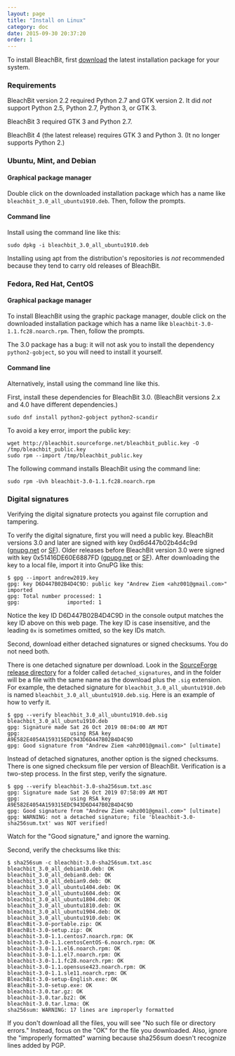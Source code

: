 ```yaml
---
layout: page
title: "Install on Linux"
category: doc
date: 2015-09-30 20:37:20
order: 1
---
```



To install BleachBit, first [download](https://www.bleachbit.org/download/linux) the latest installation package for your system.

### Requirements

BleachBit version 2.2 required Python 2.7 and GTK version 2. It did *not* support Python 2.5, Python 2.7, Python 3, or GTK 3.

BleachBit 3 required GTK 3 and Python 2.7.

BleachBit 4 (the latest release) requires GTK 3 and Python 3. (It no longer supports Python 2.)


### Ubuntu, Mint, and Debian

#### Graphical package manager

Double click on the downloaded installation package which has a name like `bleachbit_3.0_all_ubuntu1910.deb`. Then, follow the prompts.

#### Command line

Install using the command line like this:

`sudo dpkg -i bleachbit_3.0_all_ubuntu1910.deb`

Installing using apt from the distribution's repositories is _not_ recommended because they tend to carry old releases of BleachBit.


### Fedora, Red Hat, CentOS

#### Graphical package manager

To install BleachBit using the graphic package manager, double click on the downloaded installation package which has a name like `bleachbit-3.0-1.1.fc28.noarch.rpm`. Then, follow the prompts.

The 3.0 package has a bug: it will not ask you to install the dependency `python2-gobject`, so you will need to install it yourself.


#### Command line
Alternatively, install using the command line like this.

First, install these dependencies for BleachBit 3.0. (BleachBit versions 2.x and 4.0 have different dependencies.)

`sudo dnf install python2-gobject python2-scandir`

To avoid a key error, import the public key:

```
wget http://bleachbit.sourceforge.net/bleachbit_public.key -O /tmp/bleachbit_public.key
sudo rpm --import /tmp/bleachbit_public.key
```

The following command installs BleachBit using the command line:

`sudo rpm -Uvh bleachbit-3.0-1.1.fc28.noarch.rpm`

### Digital signatures

Verifying the digital signature protects you against file corruption and tampering.

To verify the digital signature, first you will need a public key. BleachBit versions 3.0 and later are signed with key 0xd6d447b02b4d4c9d ([gnupg.net](http://keys.gnupg.net/pks/lookup?search=0xD6D447B02B4D4C9D&fingerprint=on&op=index) or [SF](https://sourceforge.net/projects/bleachbit/files/public_key/andrew2019.key/download)). Older releases before BleachBit version 3.0 were signed with key 0x51416DE60E6887FD ([gpupg.net](http://keys.gnupg.net/pks/lookup?search=0x51416DE60E6887FD&fingerprint=on&op=index) or [SF](https://sourceforge.net/projects/bleachbit/files/public_key/andrew2009.key/download)). After downloading the key to a local file, import it into GnuPG like this:

```
$ gpg --import andrew2019.key
gpg: key D6D447B02B4D4C9D: public key "Andrew Ziem <ahz001@gmail.com>" imported
gpg: Total number processed: 1
gpg:               imported: 1
```

Notice the key ID D6D447B02B4D4C9D in the console output matches the key ID above on this web page. The key ID is case insensitive, and the leading `0x` is sometimes omitted, so the key IDs match.

Second, download either detached signatures or signed checksums. You do not need both.

There is one detached signature per download. Look in the [SourceForge release directory](https://sourceforge.net/projects/bleachbit/files/bleachbit/) for a folder called `detached_signatures`, and in the folder will be a file with the same name as the download plus the `.sig` extension. For example, the detached signature for `bleachbit_3.0_all_ubuntu1910.deb` is named `bleachbit_3.0_all_ubuntu1910.deb.sig`. Here is an example of how to verfy it.

```
$ gpg --verify bleachbit_3.0_all_ubuntu1910.deb.sig bleachbit_3.0_all_ubuntu1910.deb
gpg: Signature made Sat 26 Oct 2019 08:04:00 AM MDT
gpg:                using RSA key A9E582E4054A159315EDC943D6D447B02B4D4C9D
gpg: Good signature from "Andrew Ziem <ahz001@gmail.com>" [ultimate]
```

Instead of detached signatures, another option is the signed checksums. There is one signed checksum file per version of BleachBit. Verification is a two-step process. In the first step, verify the signature.

```
$ gpg --verify bleachbit-3.0-sha256sum.txt.asc
gpg: Signature made Sat 26 Oct 2019 07:58:09 AM MDT
gpg:                using RSA key A9E582E4054A159315EDC943D6D447B02B4D4C9D
gpg: Good signature from "Andrew Ziem <ahz001@gmail.com>" [ultimate]
gpg: WARNING: not a detached signature; file 'bleachbit-3.0-sha256sum.txt' was NOT verified!
```
Watch for the "Good signature," and ignore the warning.

Second, verify the checksums like this:

```
$ sha256sum -c bleachbit-3.0-sha256sum.txt.asc
bleachbit_3.0_all_debian10.deb: OK
bleachbit_3.0_all_debian8.deb: OK
bleachbit_3.0_all_debian9.deb: OK
bleachbit_3.0_all_ubuntu1404.deb: OK
bleachbit_3.0_all_ubuntu1604.deb: OK
bleachbit_3.0_all_ubuntu1804.deb: OK
bleachbit_3.0_all_ubuntu1810.deb: OK
bleachbit_3.0_all_ubuntu1904.deb: OK
bleachbit_3.0_all_ubuntu1910.deb: OK
BleachBit-3.0-portable.zip: OK
BleachBit-3.0-setup.zip: OK
bleachbit-3.0-1.1.centos7.noarch.rpm: OK
bleachbit-3.0-1.1.centosCentOS-6.noarch.rpm: OK
bleachbit-3.0-1.1.el6.noarch.rpm: OK
bleachbit-3.0-1.1.el7.noarch.rpm: OK
bleachbit-3.0-1.1.fc28.noarch.rpm: OK
bleachbit-3.0-1.1.opensuse423.noarch.rpm: OK
bleachbit-3.0-1.1.sle11.noarch.rpm: OK
BleachBit-3.0-setup-English.exe: OK
BleachBit-3.0-setup.exe: OK
bleachbit-3.0.tar.gz: OK
bleachbit-3.0.tar.bz2: OK
bleachbit-3.0.tar.lzma: OK
sha256sum: WARNING: 17 lines are improperly formatted
```

If you don't download all the files, you will see "No such file or directory errors." Instead, focus on the "OK" for the file you downloaded. Also, ignore the "improperly formatted" warning because sha256sum doesn't recognize lines added by PGP.



